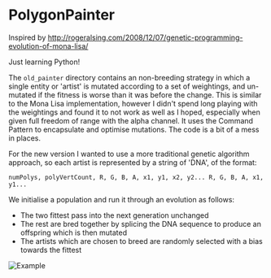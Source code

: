 PolygonPainter
==============

Inspired by http://rogeralsing.com/2008/12/07/genetic-programming-evolution-of-mona-lisa/

Just learning Python!

The `old_painter` directory contains an non-breeding strategy in which a single entity or 'artist' is mutated according to a set of weightings, and un-mutated if the fitness is worse than it was before the change. This is similar to the Mona Lisa implementation, however I didn't spend long playing with the weightings and found it to not work as well as I hoped, especially when given full freedom of range with the alpha channel. It uses the Command Pattern to encapsulate and optimise mutations. The code is a bit of a mess in places.

For the new version I wanted to use a more traditional genetic algorithm approach, so each artist is represented by a string of 'DNA', of the format:

    numPolys, polyVertCount, R, G, B, A, x1, y1, x2, y2... R, G, B, A, x1, y1...

We initialise a population and run it through an evolution as follows: 

 - The two fittest pass into the next generation unchanged
 - The rest are bred together by splicing the DNA sequence to produce an offspring which is then mutated
 - The artists which are chosen to breed are randomly selected with a bias towards the fittest

![Example](http://notes.darkfunction.com/images/tux.png)
